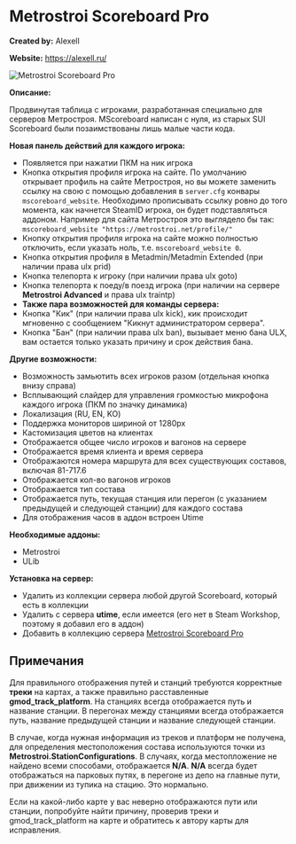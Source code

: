# Metrostroi Scoreboard Pro

**Created by:** Alexell

**Website:** https://alexell.ru/
 
![Metrostroi Scoreboard Pro](https://mss-project.org/images/addons/metrostroi_scoreboard_pro.jpg)

**Описание:**

Продвинутая таблица с игроками, разработанная специально для серверов Метростроя. MScoreboard написан с нуля, из старых SUI Scoreboard были позаимствованы лишь малые части кода.

**Новая панель действий для каждого игрока:**
* Появляется при нажатии ПКМ на ник игрока
* Кнопка открытия профиля игрока на сайте. По умолчанию открывает профиль на сайте Метростроя, но вы можете заменить ссылку на свою с помощью добавления в `server.cfg` конвары `mscoreboard_website`. Необходимо прописывать ссылку ровно до того момента, как начнется SteamID игрока, он будет подставляться аддоном. Например для сайта Метростроя это выглядело бы так: `mscoreboard_website "https://metrostroi.net/profile/"`
* Кнопку открытия профиля игрока на сайте можно полностью отключить, если указать ноль, т.е. `mscoreboard_website 0`.
* Кнопка открытия профиля в Metadmin/Metadmin Extended (при наличии права ulx prid)
* Кнопка телепорта к игроку (при наличии права ulx goto)
* Кнопка телепорта к поеду/в поезд игрока (при наличии на сервере **Metrostroi Advanced** и права ulx traintp)
* **Также пара возможностей для команды сервера:**
* Кнопка "Кик" (при наличии права ulx kick), кик происходит мгновенно с сообщением "Кикнут администратором сервера".
* Кнопка "Бан" (при наличии права ulx ban), вызывает меню бана ULX, вам остается только указать причину и срок действия бана.

**Другие возможности:**
* Возможность замьютить всех игроков разом (отдельная кнопка внизу справа)
* Всплывающий слайдер для управления громкостью микрофона каждого игрока (ПКМ по значку динамика)
* Локализация (RU, EN, KO)
* Поддержка мониторов шириной от 1280px
* Кастомизация цветов на клиентах
* Отображается общее число игроков и вагонов на сервере
* Отображается время клиента и время сервера
* Отображаются номера маршрута для всех существующих составов, включая 81-717.6
* Отображается кол-во вагонов игроков
* Отображается тип состава
* Отображается путь, текущая станция или перегон (с указанием предыдущей и следующей станции) для каждого состава
* Для отображения часов в аддон встроен Utime

**Необходимые аддоны:**

* Metrostroi
* ULib

**Установка на сервер:**
* Удалить из коллекции сервера любой другой Scoreboard, который есть в коллекции
* Удалить с сервера **utime**, если имеется (его нет в Steam Workshop, поэтому я добавил его в аддон)
* Добавить в коллекцию сервера [Metrostroi Scoreboard Pro](https://steamcommunity.com/sharedfiles/filedetails/?id=1910844812)

## Примечания
Для правильного отображения путей и станций требуются корректные **треки** на картах, а также правильно расставленные **gmod_track_platform**.
На станциях всегда отображается путь и название станции. В перегонах между станциями всегда отображается путь, название предыдущей станции и название следующей станции.

В случае, когда нужная информация из треков и платформ не получена, для определения местоположения состава используются точки из **Metrostroi.StationConfigurations**. В случаях, когда местопложение не найдено всеми способами, отображается **N/A**.
**N/A** всегда будет отображаться на парковых путях, в перегоне из депо на главные пути, при движении из тупика на стацию. Это нормально.

Если на какой-либо карте у вас неверно отображаются пути или станции, попробуйте найти причину, проверив треки и gmod_track_platform на карте и обратитесь к автору карты для исправления.
